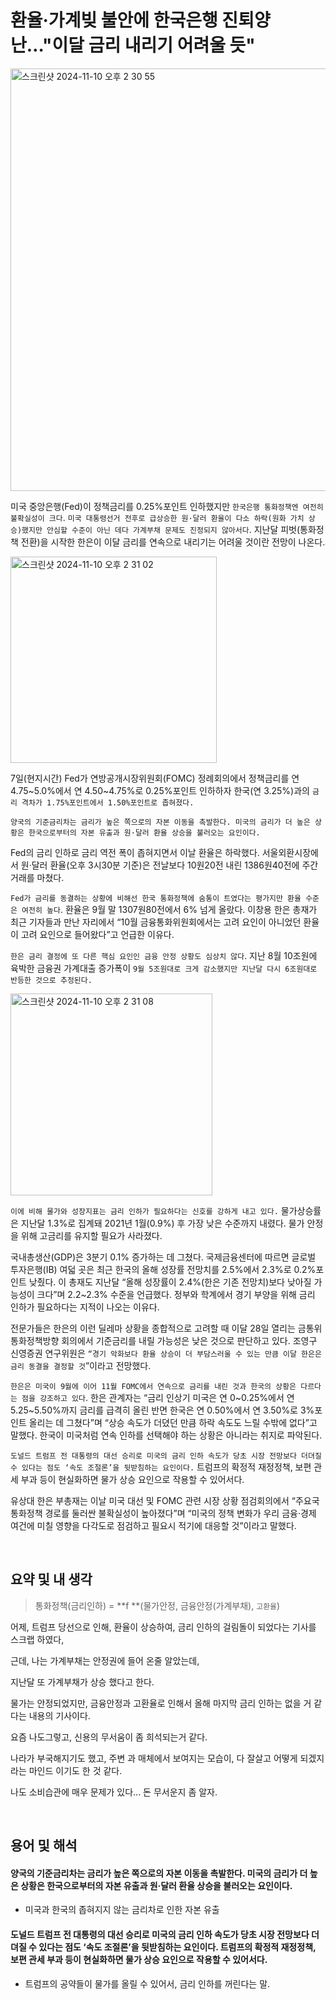 # 환율·가계빚 불안에 한국은행 진퇴양난…"이달 금리 내리기 어려울 듯"



<p allign="center"><img width="676" alt="스크린샷 2024-11-10 오후 2 30 55" src="https://github.com/user-attachments/assets/e926a300-4864-404a-ac9c-db5a059d8ece"></p>



미국 중앙은행(Fed)이 정책금리를 0.25%포인트 인하했지만 `한국은행 통화정책엔 여전히 불확실성이 크다`. `미국 대통령선거 전후로 급상승한 원·달러 환율이 다소 하락(원화 가치 상승)했지만 안심할 수준이 아닌 데다 가계부채 문제도 진정되지 않아서다`. 지난달 피벗(통화정책 전환)을 시작한 한은이 이달 금리를 연속으로 내리기는 어려울 것이란 전망이 나온다.



<p allign="center"><img width="330" alt="스크린샷 2024-11-10 오후 2 31 02" src="https://github.com/user-attachments/assets/0c084e62-5b26-4687-91d5-2e86078cb370"></p>

7일(현지시간) Fed가 연방공개시장위원회(FOMC) 정례회의에서 정책금리를 연 4.75~5.0%에서 연 4.50~4.75%로 0.25%포인트 인하하자 한국(연 3.25%)과의 `금리 격차가 1.75%포인트에서 1.50%포인트로 좁혀졌다.`

`양국의 기준금리차는 금리가 높은 쪽으로의 자본 이동을 촉발한다. 미국의 금리가 더 높은 상황은 한국으로부터의 자본 유출과 원·달러 환율 상승을 불러오는 요인이다.`

Fed의 금리 인하로 금리 역전 폭이 좁혀지면서 이날 환율은 하락했다. 서울외환시장에서 원·달러 환율(오후 3시30분 기준)은 전날보다 10원20전 내린 1386원40전에 주간 거래를 마쳤다.

`Fed가 금리를 동결하는 상황에 비해선 한국 통화정책에 숨통이 트였다는 평가지만 환율 수준은 여전히 높다`. 환율은 9월 말 1307원80전에서 6% 넘게 올랐다. 이창용 한은 총재가 최근 기자들과 만난 자리에서 “10월 금융통화위원회에서는 고려 요인이 아니었던 환율이 고려 요인으로 들어왔다”고 언급한 이유다.

`한은 금리 결정에 또 다른 핵심 요인인 금융 안정 상황도 심상치 않다`. 지난 8월 10조원에 육박한 금융권 가계대출 증가폭이 `9월 5조원대로 크게 감소했지만 지난달 다시 6조원대로 반등한 것으로 추정된다.`



<p allign="center"><img width="323" alt="스크린샷 2024-11-10 오후 2 31 08" src="https://github.com/user-attachments/assets/9b0a201f-0762-495a-ab1a-d5c1fd818c36"></p>



`이에 비해 물가와 성장지표는 금리 인하가 필요하다는 신호를 강하게 내고 있다.` 물가상승률은 지난달 1.3%로 집계돼 2021년 1월(0.9%) 후 가장 낮은 수준까지 내렸다. 물가 안정을 위해 고금리를 유지할 필요가 사라졌다.

국내총생산(GDP)은 3분기 0.1% 증가하는 데 그쳤다. 국제금융센터에 따르면 글로벌 투자은행(IB) 여덟 곳은 최근 한국의 올해 성장률 전망치를 2.5%에서 2.3%로 0.2%포인트 낮췄다. 이 총재도 지난달 “올해 성장률이 2.4%(한은 기존 전망치)보다 낮아질 가능성이 크다”며 2.2~2.3% 수준을 언급했다. 정부와 학계에서 경기 부양을 위해 금리 인하가 필요하다는 지적이 나오는 이유다.

전문가들은 한은의 이런 딜레마 상황을 종합적으로 고려할 때 이달 28일 열리는 금통위 통화정책방향 회의에서 기준금리를 내릴 가능성은 낮은 것으로 판단하고 있다. 조영구 신영증권 연구위원은 `“경기 악화보다 환율 상승이 더 부담스러울 수 있는 만큼 이달 한은은 금리 동결을 결정할 것`”이라고 전망했다.

`한은은 미국이 9월에 이어 11월 FOMC에서 연속으로 금리를 내린 것과 한국의 상황은 다르다는 점을 강조하고 있다`. 한은 관계자는 “금리 인상기 미국은 연 0~0.25%에서 연 5.25~5.50%까지 금리를 급격히 올린 반면 한국은 연 0.50%에서 연 3.50%로 3%포인트 올리는 데 그쳤다”며 “상승 속도가 더뎠던 만큼 하락 속도도 느릴 수밖에 없다”고 말했다. 한국이 미국처럼 연속 인하를 선택해야 하는 상황은 아니라는 취지로 파악된다.

`도널드 트럼프 전 대통령의 대선 승리로 미국의 금리 인하 속도가 당초 시장 전망보다 더뎌질 수 있다는 점도 ‘속도 조절론’을 뒷받침하는 요인이다.` 트럼프의 확정적 재정정책, 보편 관세 부과 등이 현실화하면 물가 상승 요인으로 작용할 수 있어서다.

유상대 한은 부총재는 이날 미국 대선 및 FOMC 관련 시장 상황 점검회의에서 “주요국 통화정책 경로를 둘러싼 불확실성이 높아졌다”며 “미국의 정책 변화가 우리 금융·경제 여건에 미칠 영향을 다각도로 점검하고 필요시 적기에 대응할 것”이라고 말했다.

<br/>

## 요약 및 내 생각

> 통화정책(금리인하) = **f **(물가안정, 금융안정(가계부채), `고환율`)

어제, 트럼프 당선으로 인해, 환율이 상승하여, 금리 인하의 걸림돌이 되었다는 기사를 스크랩 하였다, 

근데, 나는 가계부채는 안정권에 들어 온줄 알았는데, 

지난달 또 가계부채가 상승 했다고 한다. 

물가는 안정되었지만, 금융안정과 고환율로 인해서 올해 마지막 금리 인하는 없을 거 같다는 내용의 기사이다. 



요즘 나도그렇고, 신용의 무서움이 좀 희석되는거 같다.

나라가 부국해지기도 했고, 주변 과 매체에서 보여지는 모습이, 다 잘살고 어떻게 되겠지 라는 마인드 이기도 한 것 같다.

나도 소비습관에 매우 문제가 있다... 돈 무서운지 좀 알자.

<br/>

## 용어 및 해석

#### 양국의 기준금리차는 금리가 높은 쪽으로의 자본 이동을 촉발한다. 미국의 금리가 더 높은 상황은 한국으로부터의 자본 유출과 원·달러 환율 상승을 불러오는 요인이다.

* 미국과 한국의 좁혀지지 않는 금리차로 인한 자본 유출



#### 도널드 트럼프 전 대통령의 대선 승리로 미국의 금리 인하 속도가 당초 시장 전망보다 더뎌질 수 있다는 점도 ‘속도 조절론’을 뒷받침하는 요인이다. 트럼프의 확정적 재정정책, 보편 관세 부과 등이 현실화하면 물가 상승 요인으로 작용할 수 있어서다.

* 트럼프의 공약들이 물가를 올릴 수 있어서, 금리 인하를 꺼린다는 말.

